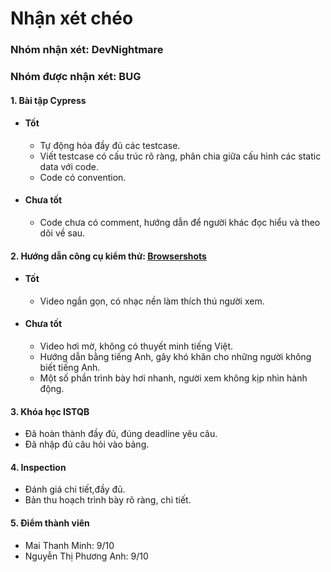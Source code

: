 # Nhận xét chéo
### Nhóm nhận xét: DevNightmare
### Nhóm được nhận xét: BUG

#### 1. Bài tập Cypress
* #### Tốt
  * Tự động hóa đầy đủ các testcase.
  * Viết testcase có cấu trúc rõ ràng, phân chia giữa cấu hình các static data với code.
  * Code có convention.
* #### Chưa tốt
  * Code chưa có comment, hướng dẫn để người khác đọc hiểu và theo dõi về sau.
#### 2. Hướng dẫn công cụ kiểm thử: [Browsershots](https://www.youtube.com/watch?v=HfYTWA2oy50)
* #### Tốt
  * Video ngắn gọn, có nhạc nền làm thích thú người xem.
* #### Chưa tốt
  * Video hơi mờ, không có thuyết minh tiếng Việt.
  * Hướng dẫn bằng tiếng Anh, gây khó khăn cho những người không biết tiếng Anh.
  * Một số phần trình bày hơi nhanh, người xem không kịp nhìn hành động.
#### 3. Khóa học ISTQB
* Đã hoàn thành đầy đủ, đúng deadline yêu câu.
* Đã nhập đủ câu hỏi vào bảng.
#### 4. Inspection
* Đánh giá chi tiết,đầy đủ.
* Bản thu hoạch trình bày rõ ràng, chi tiết.
#### 5. Điểm thành viên
* Mai Thanh Minh: 9/10
* Nguyễn Thị Phương Anh: 9/10
